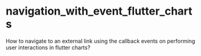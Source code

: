 # navigation_with_event_flutter_charts
How to navigate to an external link using the callback events on performing user interactions in flutter charts?
